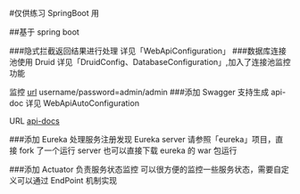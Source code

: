 #仅供练习 SpringBoot 用

##基于 spring boot 

###隐式拦截返回结果进行处理
详见「WebApiConfiguration」
###数据库连接池使用 Druid
详见「DruidConfig、DatabaseConfiguration」,加入了连接池监控功能

监控 [url](http://127.0.0.1:8080/druid/index.html) username/password=admin/admin
###添加 Swagger 支持生成 api-doc
详见 WebApiAutoConfiguration 

URL [api-docs](http://127.0.0.1:8080/swagger-ui.html)

###添加 Eureka 处理服务注册发现
Eureka server 请参照「eureka」项目，直接 fork 了一个运行 server
也可以直接下载 eureka 的 war 包运行

###添加 Actuator 负责服务状态监控
可以很方便的监控一些服务状态，需要自定义可以通过 EndPoint 机制实现

